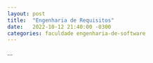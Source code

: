 ```yaml
---
layout: post
title:  "Engenharia de Requisitos"
date:   2022-10-12 21:40:00 -0300
categories: faculdade engenharia-de-software
---
```


...